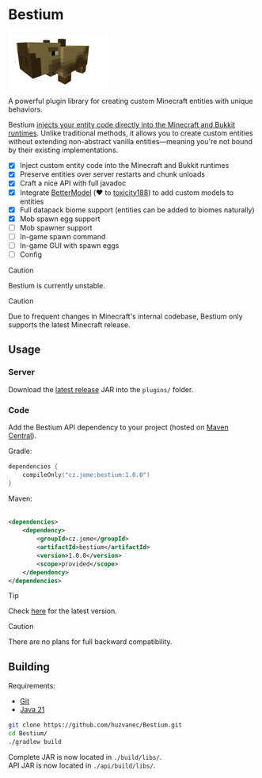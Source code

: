 # Bestium

<img src="branding/capybara.png" alt="Capybara" width="40%" />

A powerful plugin library for creating custom Minecraft entities with unique behaviors.

Bestium [injects your entity code directly into the Minecraft and Bukkit runtimes](core/src/main/kotlin/cz/jeme/bestium/InjectionUnit.kt).
Unlike traditional methods, it allows
you to create custom entities without extending non-abstract vanilla entities—meaning you're not bound by their existing
implementations.

- [x] Inject custom entity code into the Minecraft and Bukkit runtimes
- [x] Preserve entities over server restarts and chunk unloads
- [x] Craft a nice API with full javadoc
- [x] Integrate [BetterModel](https://github.com/toxicity188/BetterModel) (❤️
  to [toxicity188](https://github.com/toxicity188)) to add custom models to entities
- [x] Full datapack biome support (entities can be added to biomes naturally)
- [x] Mob spawn egg support
- [ ] Mob spawner support
- [ ] In-game spawn command
- [ ] In-game GUI with spawn eggs
- [ ] Config

> [!CAUTION]
> Bestium is currently unstable.

> [!CAUTION]
> Due to frequent changes in Minecraft's internal codebase, Bestium only supports the latest Minecraft release.

## Usage

### Server

Download the [latest release](https://github.com/huzvanec/Bestium/releases/latest) JAR into the `plugins/` folder.

### Code

Add the Bestium API dependency to your project (hosted
on [Maven Central](https://central.sonatype.com/artifact/cz.jeme/bestium)).

Gradle:

```kts
dependencies {
    compileOnly("cz.jeme:bestium:1.0.0")
}
```

Maven:

```xml

<dependencies>
    <dependency>
        <groupId>cz.jeme</groupId>
        <artifactId>bestium</artifactId>
        <version>1.0.0</version>
        <scope>provided</scope>
    </dependency>
</dependencies>
```

> [!TIP]
> Check [here](https://central.sonatype.com/artifact/cz.jeme/bestium/versions) for the latest version.

> [!CAUTION]
> There are no plans for full backward compatibility.

## Building

Requirements:

- [Git](https://git-scm.com/downloads)
- [Java 21](https://www.oracle.com/java/technologies/downloads/#java21)

```bash
git clone https://github.com/huzvanec/Bestium.git
cd Bestium/
./gradlew build
```

Complete JAR is now located in `./build/libs/`.  
API JAR is now located in `./api/build/libs/`.
